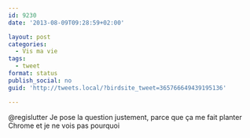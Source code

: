 ```yaml
---
id: 9230
date: '2013-08-09T09:28:59+02:00'

layout: post
categories:
  - Vis ma vie
tags:
  - tweet
format: status
publish_social: no
guid: 'http://tweets.local/?birdsite_tweet=365766649439195136'

---
```


@regislutter Je pose la question justement, parce que ça me fait planter Chrome et je ne vois pas pourquoi